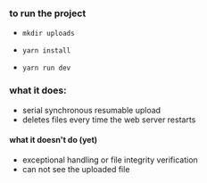 ### to run the project
- `mkdir uploads`

- `yarn install`

- `yarn run dev`


### what it does:
- serial synchronous resumable upload
- deletes files every time the web server restarts
#### what it doesn't do (yet)
- exceptional handling or file integrity verification
- can not see the uploaded file
